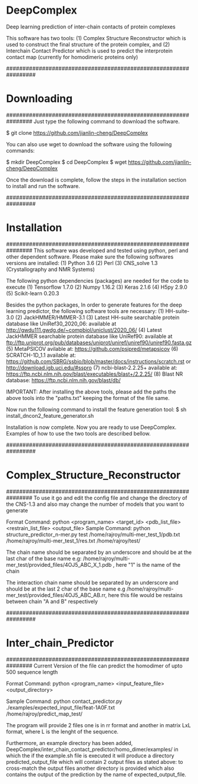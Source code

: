 # DeepComplex
Deep learning prediction of inter-chain contacts of protein complexes

This software has two tools:
(1) Complex Structure Reconstructor which is used to construct the final structure of the protein complex, and
(2) Interchain Contact Predictor which is used to predict the interprotein contact map (currently for homodimeric proteins only)

#################################################################
#                  Downloading             #
################################################################
Just type the following command to download the software.

$ git clone https://github.com/jianlin-cheng/DeepComplex

You can also use wget to download the software using the following commands:

$ mkdir DeepComplex
$ cd DeepComplex
$ wget https://github.com/jianlin-cheng/DeepComplex

Once the download is complete, follow the steps in the installation section to install and run the software.

#################################################################
#                  Installation             #
################################################################
This software was developed and tested using python, perl and other dependent software. Please make sure the following softwares versions are installed:
(1) Python 3.6
(2) Perl
(3) CNS_solve 1.3 (Crystallography and NMR Systems)

The following python dependencies (packages) are needed for the code to execute
(1) Tensorflow 1.7.0
(2) Numpy 1.16.2
(3) Keras 2.1.6
(4) H5py 2.9.0
(5) Scikit-learn 0.20.3

Besides the python packages, In order to generate features for the deep learning predictor, the following software tools are necessary:
(1) HH-suite-3.0
(2) JackHMMER/HMMER-3.1
(3) Latest HH-suite searchable protein database like UniRef30_2020_06: available at http://gwdu111.gwdg.de/~compbiol/uniclust/2020_06/
(4) Latest JackHMMER searchable protein database like UniRef90: available at ftp://ftp.uniprot.org/pub/databases/uniprot/uniref/uniref90/uniref90.fasta.gz
(5) MetaPSICOV avilable at: https://github.com/psipred/metapsicov
(6) SCRATCH-1D_1.1 available at: https://github.com/SBRG/ssbio/blob/master/docs/instructions/scratch.rst or http://download.igb.uci.edu/#sspro
(7) ncbi-blast-2.2.25+ available at: https://ftp.ncbi.nlm.nih.gov/blast/executables/blast+/2.2.25/
(8) Blast NR database: https://ftp.ncbi.nlm.nih.gov/blast/db/

IMPORTANT: After installing the above tools, please add the paths the above tools into the "paths.txt" keeping the format of the file same.

Now run the following command to install the feature generation tool:
$ sh install_dncon2_feature_generator.sh

Installation is now complete. Now you are ready to use DeepComplex. Examples of how to use the two tools are described bellow.

#################################################################
#                  Complex_Structure_Reconstructor             #
################################################################
To use it go and edit the config file and change the directory of the CNS-1.3 and also may change the number of models that you want to generate

Format Command:
python <program_name> <target_id> <pdb_list_file> <restrain_list_file> <output_file>
Sample Command:
python structure_predictor_n-mer.py test /home/rajroy/multi-mer_test_1/pdb.txt /home/rajroy/multi-mer_test_1/res.txt /home/rajroy/test/

The chain name should be separated by an underscore and should be at the last char of the base name
e.g: /home/rajroy/multi-mer_test/provided_files/4OJ5_ABC_X_1.pdb  , here "1" is the name of the chain

The interaction chain name should be separated by an underscore and should be at the last 2 char of the base name
e.g /home/rajroy/multi-mer_test/provided_files/4OJ5_ABC_AB.rr, here this file would be restains between chain "A and B" respectively




#################################################################
#                  Inter_chain_Predictor                 #
################################################################
Current Version of the file can predict the homodimer of upto 500 sequence length

Format Command:
python <program_name> <input_feature_file> <output_directory>

Sample Command:
python contact_predictor.py ./examples/expected_input_file/feat-1A0F.txt /home/rajroy/predict_map_test/

The program will provide 2 files one is in rr format and another in matrix LxL format, where L is the lenght of the sequence.

Furthermore, an example directory has been added, DeepComplex/inter_chain_contact_predictor/homo_dimer/examples/ in which the if the example.sh file is executed it will produce a directory predicted_output_file which will contain 2 output files as stated above: to cross-match the output files another directory is provided which also contains the output of the prediction by the name of expected_output_file. 






